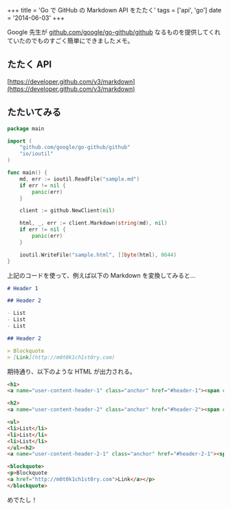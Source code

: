 +++
title = 'Go で GitHub の Markdown API をたたく'
tags = ['api', 'go']
date = '2014-06-03'
+++

Google 先生が [github.com/google/go-github/github](https://github.com/google/go-github) なるものを提供してくれていたのでものすごく簡単にできましたメモ。

<!--more-->

## たたく API

[https://developer.github.com/v3/markdown](https://developer.github.com/v3/markdown)

## たたいてみる

```go
package main

import (
    "github.com/google/go-github/github"
    "io/ioutil"
)

func main() {
    md, err := ioutil.ReadFile("sample.md")
    if err != nil {
        panic(err)
    }

    client := github.NewClient(nil)

    html, _, err := client.Markdown(string(md), nil)
    if err != nil {
        panic(err)
    }

    ioutil.WriteFile("sample.html", []byte(html), 0644)
}
```

上記のコードを使って、例えば以下の Markdown を変換してみると…

```md
# Header 1

## Header 2

- List
- List
- List

## Header 2

> Blockquote
> [Link](http://m0t0k1ch1st0ry.com)
```

期待通り、以下のような HTML が出力される。

<!-- prettier-ignore -->
``` html
<h1>
<a name="user-content-header-1" class="anchor" href="#header-1"><span class="octicon octicon-link"></span></a>Header 1</h1>

<h2>
<a name="user-content-header-2" class="anchor" href="#header-2"><span class="octicon octicon-link"></span></a>Header 2</h2>

<ul>
<li>List</li>
<li>List</li>
<li>List</li>
</ul><h2>
<a name="user-content-header-2-1" class="anchor" href="#header-2-1"><span class="octicon octicon-link"></span></a>Header 2</h2>

<blockquote>
<p>Blockquote
<a href="http://m0t0k1ch1st0ry.com">Link</a></p>
</blockquote>
```

めでたし！

